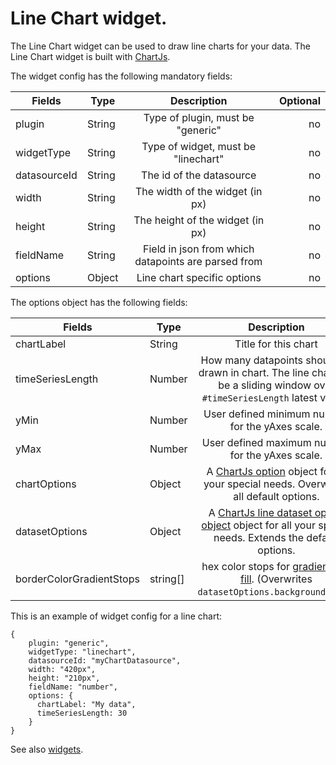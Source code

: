 # Line Chart widget.

The Line Chart widget can be used to draw line charts for your data. The Line Chart widget is built with [ChartJs](http://www.chartjs.org/).

The widget config has the following mandatory fields:

| Fields        |Type| Description           | Optional  |
| ------------- |---|:-------------:| -----:|
| plugin      |String| Type of plugin, must be "generic" | no |
| widgetType  |String| Type of widget, must be "linechart" | no |
| datasourceId     |String|The id of the datasource|   no |
| width |String| The width of the widget (in px) | no |
| height |String| The height of the widget (in px)| no |
| fieldName |String| Field in json from which datapoints are parsed from| no |
| options |Object| Line chart specific options | no |

The options object has the following fields:

| Fields        |Type| Description           | Optional  |
| ------------- |---|:-------------:| -----:|
| chartLabel     |String|Title for this chart|   no |
| timeSeriesLength     |Number|How many datapoints should be drawn in chart. The line chart will be a sliding window over `#timeSeriesLength` latest values  |   no |
| yMin     |Number|	User defined minimum number for the yAxes scale.  |  yes |
| yMax     |Number|	User defined maximum number for the yAxes scale.  | yes |
| chartOptions     |Object|A [ChartJs option](http://www.chartjs.org/docs/#chart-configuration-creating-a-chart-with-options) object for all your special needs. Overwrites all default options.  |   yes |
| datasetOptions     |Object|A [ChartJs line dataset option object](http://www.chartjs.org/docs/#line-chart-dataset-structure) object for all your special needs. Extends the default options.   |   yes |
| borderColorGradientStops | string[] | hex color stops for [gradient line fill](https://blog.vanila.io/chart-js-tutorial-how-to-make-gradient-line-chart-af145e5c92f9). (Overwrites `datasetOptions.backgroundColor`) | yes |

This is an example of widget config for a line chart:

```
{
    plugin: "generic",
    widgetType: "linechart",
    datasourceId: "myChartDatasource",
    width: "420px",
    height: "210px",
    fieldName: "number",
    options: {
      chartLabel: "My data",
      timeSeriesLength: 30
    }
}
```

See also [widgets](../).
